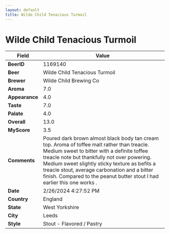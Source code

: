 ```yaml
---
layout: default
title: Wilde Child Tenacious Turmoil
---
```


# Wilde Child Tenacious Turmoil

| Field         | Value     |
|---------------|-----------|
| **BeerID** | 1169140 |
| **Beer** | Wilde Child Tenacious Turmoil |
| **Brewer** | Wilde Child Brewing Co |
| **Aroma** | 7.0 |
| **Appearance** | 4.0 |
| **Taste** | 7.0 |
| **Palate** | 4.0 |
| **Overall** | 13.0 |
| **MyScore** | 3.5 |
| **Comments** | Poured dark brown almost black body tan cream top. Aroma of toffee malt rather than treacle. Medium sweet to bitter with a definite toffee treacle note but thankfully not over powering. Medium sweet slightly sticky texture as befits a treacle stout, average carbonation and a bitter finish. Compared to the peanut butter stout I had earlier this one works . |
| **Date** | 2/26/2024 4:27:52 PM |
| **Country** | England |
| **State** | West Yorkshire |
| **City** | Leeds |
| **Style** | Stout - Flavored / Pastry |
